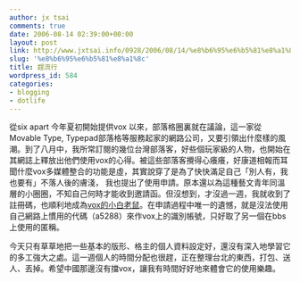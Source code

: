 ```yaml
---
author: jx tsai
comments: true
date: 2006-08-14 02:39:00+00:00
layout: post
link: http://www.jxtsai.info/0928/2006/08/14/%e8%b6%95%e6%b5%81%e8%a1%8c/
slug: '%e8%b6%95%e6%b5%81%e8%a1%8c'
title: 趕流行
wordpress_id: 584
categories:
- blogging
- dotlife
---
```


從six apart 今年夏初開始提供vox 以來，部落格圈裏就在議論，這一家從Movable Type, Typepad部落格等服務起家的網路公司，又要引領出什麼樣的風潮。到了八月中，我所常訂閱的幾位台灣部落客，好些個玩家級的人物，也開始在其網誌上釋放出他們使用vox的心得。被這些部落客攪得心癢癢，好康道相報而耳聞什麼vox多媒體整合的功能是虛，其實說穿了是為了快快滿足自己「別人有，我也要有」不落人後的膚淺， 我也提出了使用申請。原本還以為這種藝文青年同溫層的小圈圈，不知自己何時才能收到邀請函。但沒想到，才沒過一週，我就收到了註冊碼，也順利地成為[vox的小白老鼠](http://nairobi.vox.com/)。在申請過程中唯一的遺憾，就是沒法使用自己網路上慣用的代碼（a5288）來作vox上的識別帳號，只好取了另一個在bbs上使用的匿稱。  
  
今天只有草草地把一些基本的版形、格主的個人資料設定好，還沒有深入地學習它的多工強大之處。這一週個人的時間分配也很趕，正在整理台北的東西，打包、送人、丟掉。希望中國那邊沒有擋vox，讓我有時間好好地來體會它的使用樂趣。

